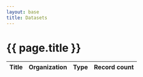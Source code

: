 ```yaml
---
layout: base
title: Datasets
---
```


# {{ page.title }}

<script src="https://unpkg.com/tablefilter@0.6.109/dist/tablefilter/tablefilter.js"></script>

<table id="datasetstable">
    <thead>
        <tr>
            <th>Title</th>
            <th>Organization</th>
            <th>Type</th>
            <th data-sort-method="number">Record count</th>
        </tr>
    </thead>
    <tbody>
    </tbody>
</table>

<script>

const populateTable = (records) => {
    const tableBody = document.getElementById('datasetstable').getElementsByTagName('tbody')[0];
    records.forEach(record => {
        const newRow = tableBody.insertRow();
        const tdTitle = document.createElement('td');
        tdTitle.appendChild(Object.assign(document.createElement('a'), 
            {href: 'https://gbif.org/dataset/' + record['key'], textContent: record['title']}));
        newRow.appendChild(tdTitle);
        newRow.appendChild(Object.assign(document.createElement('td'), {textContent: record['publishingOrganizationTitle']}));
        newRow.appendChild(Object.assign(document.createElement('td'), {textContent: record['type']}));
        newRow.appendChild(Object.assign(document.createElement('td'), 
            {className:'table-number', textContent:parseInt(record['recordCount']).toLocaleString('en-GB')}));
    });
}

const getMissingRecordCounts = async(records) => {
    for (var record of records) {
        if (!'recordCount' in record || record['type'] == 'CHECKLIST') { 
            var count = 0;
            if (record['type'] == 'OCCURRENCE' || record['type'] == 'SAMPLING_EVENT') {
                const response = await fetch('https://api.gbif.org/v1/occurrence/count?datasetKey=' + record['key'])
                count = await response.json();
            } else if (record['type'] == 'CHECKLIST') {
                const response = await fetch('https://api.gbif.org/v1/dataset/' + record['key'] + '/metrics')
                const json = await response.json();
                count = json['countByOrigin']['SOURCE'];
            }
            record['recordCount'] = count;
        }
    }
}

const pageLoad = async() => {
    const response = await fetch('https://api.gbif.org/v1/dataset/search?publishingCountry=SE&limit=500');
    const json = await response.json();
    const records = json['results'];

    await getMissingRecordCounts(records);
    await populateTable(records);

    const tf = new TableFilter('datasetstable', {
        base_path: 'https://unpkg.com/tablefilter@0.6.109/dist/tablefilter/',
        alternate_rows: true,
        col_types: ['string', 'string', 'string', 'number'],
        col_1: 'select',
        col_2: 'select',
        col_3: 'none',
        clear_filter_text: '- All -',
        extensions: [{ name: 'sort' }]
    });
    tf.init();
}

pageLoad();

</script>
